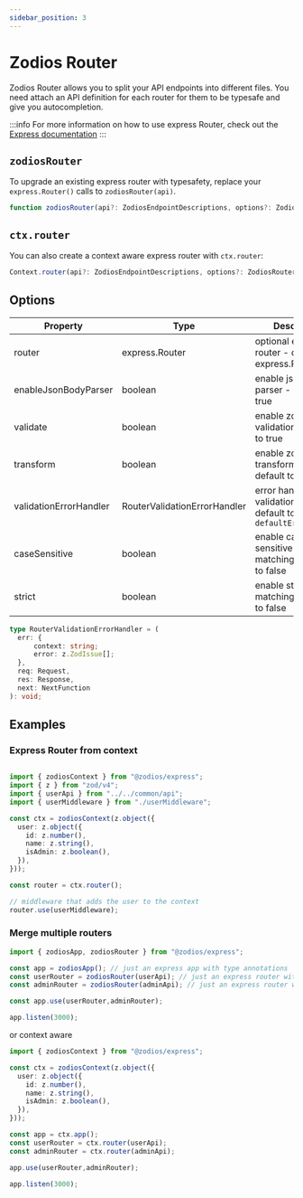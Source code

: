 ```yaml
---
sidebar_position: 3
---
```


# Zodios Router

Zodios Router allows you to split your API endpoints into different files. You need attach an API definition for each router for them to be typesafe and give you autocompletion.

:::info
For more information on how to use express Router, check out the [Express documentation](https://expressjs.com/en/guide/routing.html)
:::

## `zodiosRouter`

To upgrade an existing express router with typesafety, replace your `express.Router()` calls to `zodiosRouter(api)`.  

```ts
function zodiosRouter(api?: ZodiosEndpointDescriptions, options?: ZodiosRouterOptions): ZodiosRouter
```

## `ctx.router`

You can also create a context aware express router with `ctx.router`:

```ts
Context.router(api?: ZodiosEndpointDescriptions, options?: ZodiosRouterOptions): ZodiosRouter
```

## Options

| Property               | Type                         | Description                                                           |
| ---------------------- | ---------------------------- | --------------------------------------------------------------------- |
| router                 | express.Router               | optional express router - default to express.Router()                 |
| enableJsonBodyParser   | boolean                      | enable json body parser - default to true                             |
| validate               | boolean                      | enable zod input validation - default to true                         |
| transform              | boolean                      | enable zod input transformation - default to false                    |
| validationErrorHandler | RouterValidationErrorHandler | error handler for validation errors - default to `defaultErrorHandler` |
| caseSensitive          | boolean                      | enable case sensitive path matching - default to false                |
| strict                 | boolean                      | enable strict path matching - default to false                        |

```ts
type RouterValidationErrorHandler = (
  err: {
      context: string;
      error: z.ZodIssue[];
  },
  req: Request,
  res: Response,
  next: NextFunction
): void;
```

## Examples


### Express Router from context

```ts

import { zodiosContext } from "@zodios/express";
import { z } from "zod/v4";
import { userApi } from "../../common/api";
import { userMiddleware } from "./userMiddleware";

const ctx = zodiosContext(z.object({
  user: z.object({
    id: z.number(),
    name: z.string(),
    isAdmin: z.boolean(),
  }),
}));

const router = ctx.router();

// middleware that adds the user to the context
router.use(userMiddleware);
```

### Merge multiple routers

```ts
import { zodiosApp, zodiosRouter } from "@zodios/express";

const app = zodiosApp(); // just an express app with type annotations
const userRouter = zodiosRouter(userApi); // just an express router with type annotations and validation middlewares
const adminRouter = zodiosRouter(adminApi); // just an express router with type annotations and validation middlewares

const app.use(userRouter,adminRouter);

app.listen(3000);
```

or context aware

```ts
import { zodiosContext } from "@zodios/express";

const ctx = zodiosContext(z.object({
  user: z.object({
    id: z.number(),
    name: z.string(),
    isAdmin: z.boolean(),
  }),
}));

const app = ctx.app();
const userRouter = ctx.router(userApi);
const adminRouter = ctx.router(adminApi);

app.use(userRouter,adminRouter);

app.listen(3000);
```
